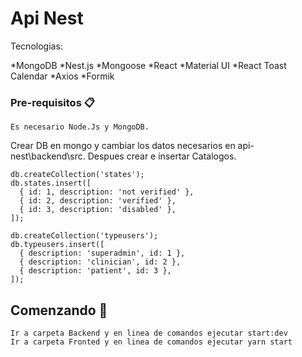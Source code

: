 # Api Nest

 Tecnologias:
 
  *MongoDB
  *Nest.js
  *Mongoose
  *React
  *Material UI
  *React Toast Calendar
  *Axios
  *Formik

### Pre-requisitos 📋

	Es necesario Node.Js y MongoDB.
  Crear DB en mongo y cambiar los datos necesarios en api-nest\backend\src.
  Despues crear e insertar Catalogos.
  
    db.createCollection('states');
    db.states.insert([
      { id: 1, description: 'not verified' },
      { id: 2, description: 'verified' },
      { id: 3, description: 'disabled' },
    ]);

    db.createCollection('typeusers');
    db.typeusers.insert([
      { description: 'superadmin', id: 1 },
      { description: 'clinician', id: 2 },
      { description: 'patient', id: 3 },
    ]);
  
	
## Comenzando 🚀

	Ir a carpeta Backend y en linea de comandos ejecutar start:dev
	Ir a carpeta Fronted y en linea de comandos ejecutar yarn start

